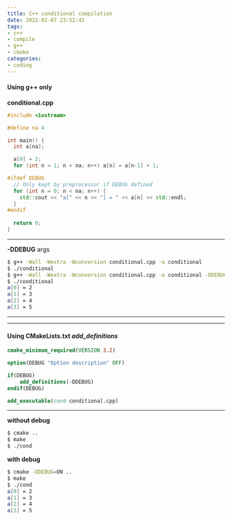```yaml
---
title: C++ conditional compilation
date: 2022-02-07 23:52:42
tags:
- c++
- compile
- g++
- cmake
categories:
- coding
---
```


#### Using g++ only

**conditional.cpp**

```c++
#include <iostream>

#define na 4

int main() {
  int a[na];

  a[0] = 2;
  for (int n = 1; n < na; n++) a[n] = a[n-1] + 1;

#ifdef DEBUG
  // Only kept by preprocessor if DEBUG defined
  for (int n = 0; n < na; n++) {
    std::cout << "a[" << n << "] = " << a[n] << std::endl;
  }
#endif 
  
  return 0;
}
```

---

**-DDEBUG** args

```bash
$ g++ -Wall -Wextra -Wconversion conditional.cpp -o conditional
$ ./conditional
$ g++ -Wall -Wextra -Wconversion conditional.cpp -o conditional -DDEBUG
$ ./conditional
a[0] = 2
a[1] = 3
a[2] = 4
a[3] = 5
```

---

---

#### Using **CMakeLists.txt** *add_definitions*

```cmake
cmake_minimum_required(VERSION 3.2)

option(DEBUG "Option description" OFF)

if(DEBUG)
    add_definitions(-DDEBUG)
endif(DEBUG)

add_executable(cond conditional.cpp)
```

---

**without debug**

```bash
$ cmake ..
$ make
$ ./cond
```

**with debug**

```bash
$ cmake -DDEBUG=ON ..
$ make
$ ./cond
a[0] = 2
a[1] = 3
a[2] = 4
a[3] = 5
```


